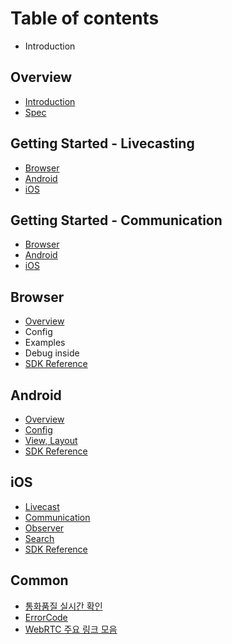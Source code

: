# Table of contents

* Introduction

## Overview

* [Introduction](overview/introduction.md)
* [Spec](overview/spec.md)

## Getting Started - Livecasting

* [Browser](getting-started-livecasting/browser.md)
* [Android](getting-started-livecasting/android.md)
* [iOS](getting-started-livecasting/ios.md)

## Getting Started - Communication

* [Browser](getting-started-communication/browser.md)
* [Android](getting-started-communication/android.md)
* [iOS](getting-started-communication/ios.md)

## Browser

* [Overview](browser/overview.md)
* Config
* Examples
* Debug inside
* [SDK Reference](https://remotemonster.github.io/browser-sdk/doc/)

## Android

* [Overview](android/overview.md)
* [Config](android/config.md)
* [View, Layout](android/view-layout.md)
* [SDK Reference](https://remotemonster.github.io/android-sdk/)

## iOS

* [Livecast](ios/livecast.md)
* [Communication](ios/communication.md)
* [Observer](ios/observer.md)
* [Search](ios/search.md)
* [SDK Reference](https://remotemonster.github.io/remon-ios-sdk/)

## Common

* [통화품질 실시간 확인](common/undefined.md)
* [ErrorCode](common/errorcode.md)
* [WebRTC 주요 링크 모음](common/webrtc.md)

